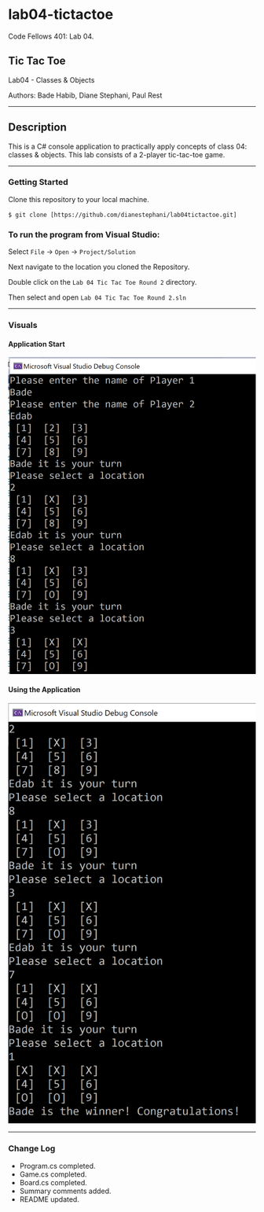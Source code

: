 # lab04-tictactoe
Code Fellows 401: Lab 04.

## Tic Tac Toe

Lab04 - Classes & Objects

Authors: Bade Habib, Diane Stephani, Paul Rest

----

## Description
This is a C# console application to practically apply concepts of class 04: classes & objects. This lab consists of a 2-player tic-tac-toe game.

---

### Getting Started
Clone this repository to your local machine.

```
$ git clone [https://github.com/dianestephani/lab04tictactoe.git]
```

### To run the program from Visual Studio:
Select ```File``` -> ```Open``` -> ```Project/Solution```

Next navigate to the location you cloned the Repository.

Double click on the ```Lab 04 Tic Tac Toe Round 2``` directory.

Then select and open ```Lab 04 Tic Tac Toe Round 2.sln```

---

### Visuals

#### Application Start
![Image 1](startphoto.png)
#### Using the Application
![Image 1](endphoto.png)

---

### Change Log
- Program.cs completed.
- Game.cs completed.
- Board.cs completed.
- Summary comments added.
- README updated.


